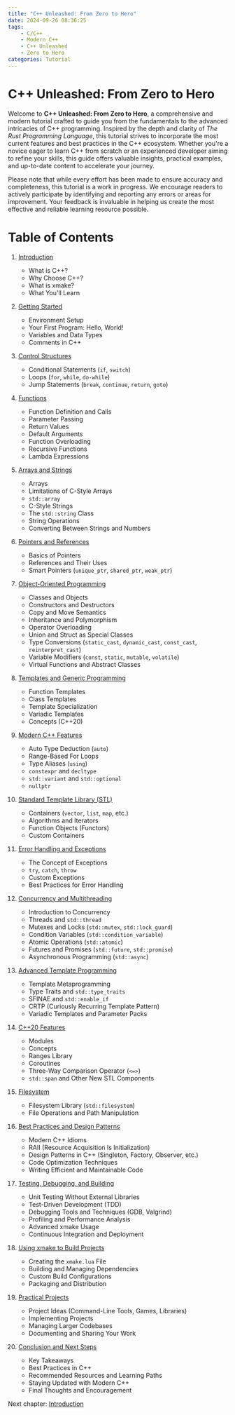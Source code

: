 ```yaml
---
title: "C++ Unleashed: From Zero to Hero"
date: 2024-09-26 08:36:25
tags:
    - C/C++
    - Modern C++
    - C++ Unleashed
    - Zero to Hero
categories: Tutorial
---
```


# C++ Unleashed: From Zero to Hero

Welcome to **C++ Unleashed: From Zero to Hero**, a comprehensive and modern tutorial crafted to guide you from the fundamentals to the advanced intricacies of C++ programming. Inspired by the depth and clarity of *The Rust Programming Language*, this tutorial strives to incorporate the most current features and best practices in the C++ ecosystem. Whether you're a novice eager to learn C++ from scratch or an experienced developer aiming to refine your skills, this guide offers valuable insights, practical examples, and up-to-date content to accelerate your journey. 

Please note that while every effort has been made to ensure accuracy and completeness, this tutorial is a work in progress. We encourage readers to actively participate by identifying and reporting any errors or areas for improvement. Your feedback is invaluable in helping us create the most effective and reliable learning resource possible.

<!--more-->

# Table of Contents

1. [Introduction](/2024/09/26/cpp-unleash/02h-intro)
    - What is C++?
    - Why Choose C++?
    - What is xmake?
    - What You'll Learn

2. [Getting Started](/2024/09/26/cpp-unleash/02h-getstart)
    - Environment Setup
    - Your First Program: Hello, World!
    - Variables and Data Types
    - Comments in C++

3. [Control Structures](/2024/09/26/cpp-unleash/02h-ctrlstruct)
    - Conditional Statements (`if`, `switch`)
    - Loops (`for`, `while`, `do-while`)
    - Jump Statements (`break`, `continue`, `return`, `goto`)

4. [Functions](/2024/09/26/cpp-unleash/02h-func)
    - Function Definition and Calls
    - Parameter Passing
    - Return Values
    - Default Arguments
    - Function Overloading
    - Recursive Functions
    - Lambda Expressions

5. [Arrays and Strings](/2024/09/26/cpp-unleash/02h-arystr)
    - Arrays
    - Limitations of C-Style Arrays
    - `std::array`
    - C-Style Strings
    - The `std::string` Class
    - String Operations
    - Converting Between Strings and Numbers

6. [Pointers and References](/2024/09/26/cpp-unleash/02h-ptrref)
    - Basics of Pointers
    - References and Their Uses
    - Smart Pointers (`unique_ptr`, `shared_ptr`, `weak_ptr`)

7. [Object-Oriented Programming](/2024/09/27/cpp-unleash/02h-oop)
    - Classes and Objects
    - Constructors and Destructors
    - Copy and Move Semantics
    - Inheritance and Polymorphism
    - Operator Overloading
    - Union and Struct as Special Classes
    - Type Conversions (`static_cast`, `dynamic_cast`, `const_cast`, `reinterpret_cast`)
    - Variable Modifiers (`const`, `static`, `mutable`, `volatile`)
    - Virtual Functions and Abstract Classes

8. [Templates and Generic Programming](/2024/09/27/cpp-unleash/02h-tplgenpgm)
    - Function Templates
    - Class Templates
    - Template Specialization
    - Variadic Templates
    - Concepts (C++20)

9. [Modern C++ Features](/2024/09/27/cpp-unleash/02h-mdncppftr)
    - Auto Type Deduction (`auto`)
    - Range-Based For Loops
    - Type Aliases (`using`)
    - `constexpr` and `decltype`
    - `std::variant` and `std::optional`
    - `nullptr`

10. [Standard Template Library (STL)](/2024/09/27/cpp-unleash/02h-stl)
    - Containers (`vector`, `list`, `map`, etc.)
    - Algorithms and Iterators
    - Function Objects (Functors)
    - Custom Containers

11. [Error Handling and Exceptions](/2024/09/27/cpp-unleash/02h-excpt)
    - The Concept of Exceptions
    - `try`, `catch`, `throw`
    - Custom Exceptions
    - Best Practices for Error Handling

12. [Concurrency and Multithreading](/2024/09/27/cpp-unleash/02h-concurrency)
    - Introduction to Concurrency
    - Threads and `std::thread`
    - Mutexes and Locks (`std::mutex`, `std::lock_guard`)
    - Condition Variables (`std::condition_variable`)
    - Atomic Operations (`std::atomic`)
    - Futures and Promises (`std::future`, `std::promise`)
    - Asynchronous Programming (`std::async`)

13. [Advanced Template Programming](/2024/09/27/cpp-unleash/02h-advtemplate)
    - Template Metaprogramming
    - Type Traits and `std::type_traits`
    - SFINAE and `std::enable_if`
    - CRTP (Curiously Recurring Template Pattern)
    - Variadic Templates and Parameter Packs

14. [C++20 Features](/2024/09/27/cpp-unleash/02h-cpp20)
    - Modules
    - Concepts
    - Ranges Library
    - Coroutines
    - Three-Way Comparison Operator (`<=>`)
    - `std::span` and Other New STL Components

15. [Filesystem](/2024/09/27/cpp-unleash/02h-filesystem)
    - Filesystem Library (`std::filesystem`)
    - File Operations and Path Manipulation

16. [Best Practices and Design Patterns](/2024/09/27/cpp-unleash/02h-bestpractices)
    - Modern C++ Idioms
    - RAII (Resource Acquisition Is Initialization)
    - Design Patterns in C++ (Singleton, Factory, Observer, etc.)
    - Code Optimization Techniques
    - Writing Efficient and Maintainable Code

17. [Testing, Debugging, and Building](/2024/09/27/cpp-unleash/02h-testing)
    - Unit Testing Without External Libraries
    - Test-Driven Development (TDD)
    - Debugging Tools and Techniques (GDB, Valgrind)
    - Profiling and Performance Analysis
    - Advanced xmake Usage
    - Continuous Integration and Deployment

18. [Using xmake to Build Projects](/2024/09/27/cpp-unleash/02h-xmakeprj)
    - Creating the `xmake.lua` File
    - Building and Managing Dependencies
    - Custom Build Configurations
    - Packaging and Distribution

19. [Practical Projects](/2024/09/27/cpp-unleash/02h-prctlprj)
    - Project Ideas (Command-Line Tools, Games, Libraries)
    - Implementing Projects
    - Managing Larger Codebases
    - Documenting and Sharing Your Work

20. [Conclusion and Next Steps](/2024/09/27/cpp-unleash/02h-clsnnext)
    - Key Takeaways
    - Best Practices in C++
    - Recommended Resources and Learning Paths
    - Staying Updated with Modern C++
    - Final Thoughts and Encouragement

Next chapter: [Introduction](/2024/09/26/cpp-unleash/02h-intro)